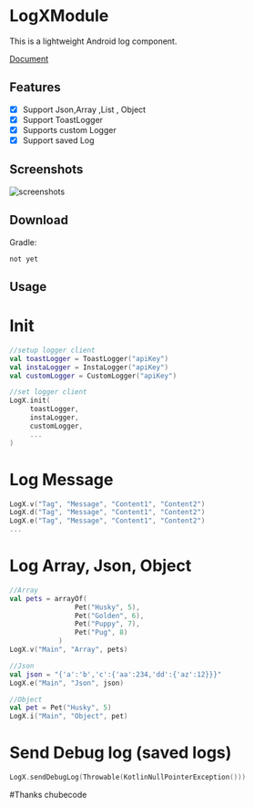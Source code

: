 # LogXModule

This is a lightweight Android log component. 

[Document](https://github.com/chubecode)   

## Features  
- [x] Support Json,Array ,List , Object
- [x] Support ToastLogger
- [x] Supports custom Logger  
- [x] Support saved Log
## Screenshots
![screenshots](https://github.com/chubecode/TestLogModule/blob/master/screenshoot/screenshoot.PNG "screenshots")

## Download
Gradle:
```
not yet
```

## Usage
# Init

``` kotlin
//setup logger client
val toastLogger = ToastLogger("apiKey")
val instaLogger = InstaLogger("apiKey")
val customLogger = CustomLogger("apiKey")

//set logger client
LogX.init(
     toastLogger,
     instaLogger,
     customLogger,
     ...
)

```

# Log Message

``` kotlin
LogX.v("Tag", "Message", "Content1", "Content2")
LogX.d("Tag", "Message", "Content1", "Content2")
LogX.e("Tag", "Message", "Content1", "Content2")
...
```

# Log Array, Json, Object

``` kotlin
//Array
val pets = arrayOf(
                Pet("Husky", 5),
                Pet("Golden", 6),
                Pet("Puppy", 7),
                Pet("Pug", 8)
            )
LogX.v("Main", "Array", pets)

//Json
val json = "{'a':'b','c':{'aa':234,'dd':{'az':12}}}"
LogX.e("Main", "Json", json)

//Object
val pet = Pet("Husky", 5)
LogX.i("Main", "Object", pet)         

```

# Send Debug log (saved logs)

``` kotlin
LogX.sendDebugLog(Throwable(KotlinNullPointerException()))

```

#Thanks
chubecode
